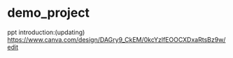 # demo_project
ppt introduction:(updating)
https://www.canva.com/design/DAGry9_CkEM/0kcYzlfEOOCXDxaRtsBz9w/edit
